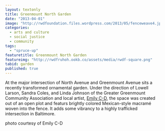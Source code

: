 ```yaml
---
layout: textonly
title: Greenmount North Garden
date: "2013-04-01"
image: "http://rwdfoundation.files.wordpress.com/2013/05/fenceweave4.jpg"
categories: 
  - arts and culture
  - social justice
  - community
tags: 
  - "spruce-up"
featuretitle: Greenmount North Garden
featureimg: "http://rwdfruhoh.ookb.co/assets/media/rwdf-square.png"
tabid: garden
published: true
---
```


At the major intersection of North Avenue and Greenmount Avenue sits a recently transformed ornamental garden. Under the direction of Lowell Larson, Sandra Coles, and Linda Johnson of the Greater Greenmount Community Association and local artist, [Emily C-D][ECD], the space was created out of an open plot and featurs brightly colored Mexican-style macramé woven into the fence. It adds some vibrancy to a highly trafficked intersection in Baltimore.

photo courtesy of Emily C-D

[ECD]: http://www.emilycd.com/